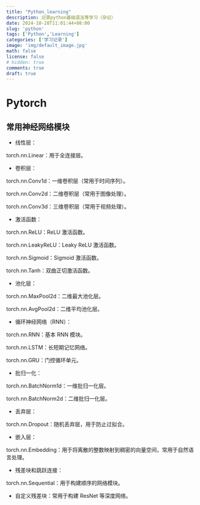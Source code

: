```yaml
---
title: "Python_learning"
description: 记录python基础语法等学习（杂记）
date: 2024-10-28T11:01:44+08:00
slug: 'python'
tags: ['Python','Learning']
categories: ['学习记录']
image: 'img/default_image.jpg'
math: false
license: false
# hidden: true
comments: true
draft: true
---
```



# Pytorch

## 常用神经网络模块

- 线性层：

torch.nn.Linear：用于全连接层。

- 卷积层：

torch.nn.Conv1d：一维卷积层（常用于时间序列）。

torch.nn.Conv2d：二维卷积层（常用于图像处理）。

torch.nn.Conv3d：三维卷积层（常用于视频处理）。

- 激活函数：

torch.nn.ReLU：ReLU 激活函数。

torch.nn.LeakyReLU：Leaky ReLU 激活函数。

torch.nn.Sigmoid：Sigmoid 激活函数。

torch.nn.Tanh：双曲正切激活函数。

- 池化层：

torch.nn.MaxPool2d：二维最大池化层。

torch.nn.AvgPool2d：二维平均池化层。

- 循环神经网络（RNN）：

torch.nn.RNN：基本 RNN 模块。

torch.nn.LSTM：长短期记忆网络。

torch.nn.GRU：门控循环单元。

- 批归一化：

torch.nn.BatchNorm1d：一维批归一化层。

torch.nn.BatchNorm2d：二维批归一化层。

- 丢弃层：

torch.nn.Dropout：随机丢弃层，用于防止过拟合。

- 嵌入层：

torch.nn.Embedding：用于将离散的整数映射到稠密的向量空间，常用于自然语言处理。

- 残差块和跳跃连接：

torch.nn.Sequential：用于构建顺序的网络模块。

- 自定义残差块：常用于构建 ResNet 等深度网络。